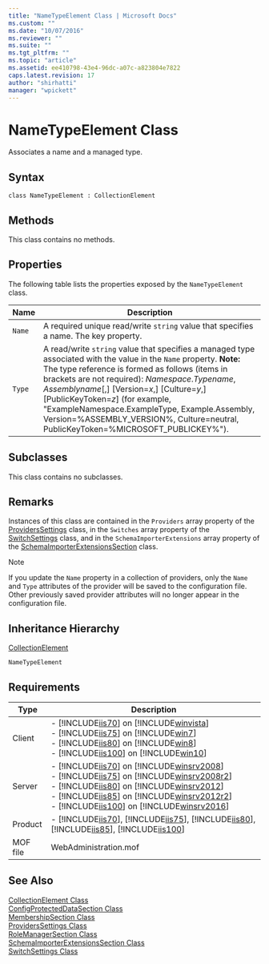 ```yaml
---
title: "NameTypeElement Class | Microsoft Docs"
ms.custom: ""
ms.date: "10/07/2016"
ms.reviewer: ""
ms.suite: ""
ms.tgt_pltfrm: ""
ms.topic: "article"
ms.assetid: ee410798-43e4-96dc-a07c-a823804e7822
caps.latest.revision: 17
author: "shirhatti"
manager: "wpickett"
---
```

# NameTypeElement Class
Associates a name and a managed type.  
  
## Syntax  
  
```vbs  
class NameTypeElement : CollectionElement  
```  
  
## Methods  
 This class contains no methods.  
  
## Properties  
 The following table lists the properties exposed by the `NameTypeElement` class.  
  
|Name|Description|  
|----------|-----------------|  
|`Name`|A required unique read/write `string` value that specifies a name. The key property.|  
|`Type`|A read/write `string` value that specifies a managed type associated with the value in the `Name` property. **Note:**  The type reference is formed as follows (items in brackets are not required): *Namespace*.*Typename*, *Assemblyname*[,] [Version=*x*,] [Culture=*y*,] [PublicKeyToken=*z*] (for example, "ExampleNamespace.ExampleType, Example.Assembly, Version=%ASSEMBLY_VERSION%, Culture=neutral, PublicKeyToken=%MICROSOFT_PUBLICKEY%").|  
  
## Subclasses  
 This class contains no subclasses.  
  
## Remarks  
 Instances of this class are contained in the `Providers` array property of the [ProvidersSettings](../../reference/admin/providerssettings-class.md) class, in the `Switches` array property of the [SwitchSettings](../../reference/admin/switchsettings-class.md) class, and in the `SchemaImporterExtensions` array property of the [SchemaImporterExtensionsSection](../../reference/admin/schemaimporterextensionssection-class.md) class.  
  
> [!NOTE]
>  If you update the `Name` property in a collection of providers, only the `Name` and `Type` attributes of the provider will be saved to the configuration file. Other previously saved provider attributes will no longer appear in the configuration file.  
  
## Inheritance Hierarchy  
 [CollectionElement](../../reference/admin/collectionelement-class.md)  
  
 `NameTypeElement`  
  
## Requirements  
  
|Type|Description|  
|----------|-----------------|  
|Client|-   [!INCLUDE[iis70](../../reference/admin/includes/iis70-md.md)] on [!INCLUDE[winvista](../../reference/admin/includes/winvista-md.md)]<br />-   [!INCLUDE[iis75](../../reference/admin/includes/iis75-md.md)] on [!INCLUDE[win7](../../reference/admin/includes/win7-md.md)]<br />-   [!INCLUDE[iis80](../../reference/admin/includes/iis80-md.md)] on [!INCLUDE[win8](../../reference/admin/includes/win8-md.md)]<br />-   [!INCLUDE[iis100](../../reference/admin/includes/iis100-md.md)] on [!INCLUDE[win10](../../reference/admin/includes/win10-md.md)]|  
|Server|-   [!INCLUDE[iis70](../../reference/admin/includes/iis70-md.md)] on [!INCLUDE[winsrv2008](../../reference/admin/includes/winsrv2008-md.md)]<br />-   [!INCLUDE[iis75](../../reference/admin/includes/iis75-md.md)] on [!INCLUDE[winsrv2008r2](../../reference/admin/includes/winsrv2008r2-md.md)]<br />-   [!INCLUDE[iis80](../../reference/admin/includes/iis80-md.md)] on [!INCLUDE[winsrv2012](../../reference/admin/includes/winsrv2012-md.md)]<br />-   [!INCLUDE[iis85](../../reference/admin/includes/iis85-md.md)] on [!INCLUDE[winsrv2012r2](../../reference/admin/includes/winsrv2012r2-md.md)]<br />-   [!INCLUDE[iis100](../../reference/admin/includes/iis100-md.md)] on [!INCLUDE[winsrv2016](../../reference/admin/includes/winsrv2016-md.md)]|  
|Product|-   [!INCLUDE[iis70](../../reference/admin/includes/iis70-md.md)], [!INCLUDE[iis75](../../reference/admin/includes/iis75-md.md)], [!INCLUDE[iis80](../../reference/admin/includes/iis80-md.md)], [!INCLUDE[iis85](../../reference/admin/includes/iis85-md.md)], [!INCLUDE[iis100](../../reference/admin/includes/iis100-md.md)]|  
|MOF file|WebAdministration.mof|  
  
## See Also  
 [CollectionElement Class](../../reference/admin/collectionelement-class.md)   
 [ConfigProtectedDataSection Class](../../reference/admin/configprotecteddatasection-class.md)   
 [MembershipSection Class](../../reference/admin/membershipsection-class.md)   
 [ProvidersSettings Class](../../reference/admin/providerssettings-class.md)   
 [RoleManagerSection Class](../../reference/admin/rolemanagersection-class.md)   
 [SchemaImporterExtensionsSection Class](../../reference/admin/schemaimporterextensionssection-class.md)   
 [SwitchSettings Class](../../reference/admin/switchsettings-class.md)